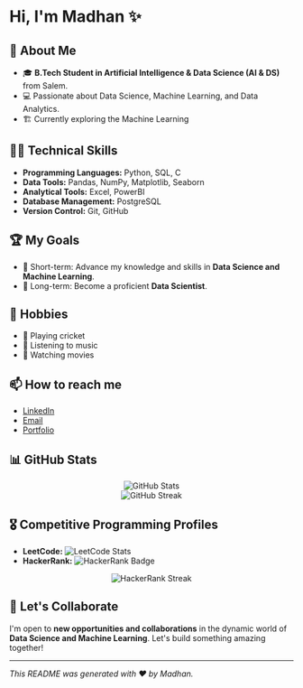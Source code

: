 # Hi, I'm Madhan ✨

## 🚀 About Me

- 🎓 **B.Tech Student in Artificial Intelligence & Data Science (AI & DS)** from Salem.
- 💻 Passionate about Data Science, Machine Learning, and Data Analytics.
- 🏗️ Currently exploring the Machine Learning 

## 🧑‍💻 Technical Skills

- **Programming Languages:** Python, SQL, C
- **Data Tools:** Pandas, NumPy, Matplotlib, Seaborn
- **Analytical Tools:** Excel, PowerBI
- **Database Management:** PostgreSQL
- **Version Control:** Git, GitHub

## 🏆 My Goals

- 🚀 Short-term: Advance my knowledge and skills in **Data Science and Machine Learning**.
- 🎯 Long-term: Become a proficient **Data Scientist**.

## 🌱 Hobbies

- 🏏 Playing cricket
- 🎵 Listening to music
- 🎥 Watching movies

## 📫 How to reach me

- [LinkedIn](https://linkedin.com/in/madhan-j-a23b43270)
- [Email](mailto:madhanjdeveloper@gmail.com)
- [Portfolio](https://your-portfolio-site.com)

## 📊 GitHub Stats

<p align="center">
  <img src="https://github-readme-stats.vercel.app/api?username=your-github-username&show_icons=true&theme=radical" alt="GitHub Stats" />
  <br />
  <img src="https://github-readme-streak-stats.herokuapp.com/?user=your-github-username&theme=radical" alt="GitHub Streak" />
</p>

## 🎖️ Competitive Programming Profiles

- **LeetCode:** ![LeetCode Stats](https://leetcard.jacoblin.cool/your-leetcode-username?theme=dark&font=source_code_pro)
- **HackerRank:** ![HackerRank Badge](https://img.shields.io/badge/HackerRank-Profile-success)

<p align="center">
  <img src="https://streak-stats.demolab.com?user=your-hackerrank-username&theme=radical" alt="HackerRank Streak" />
</p>

## 🚀 Let's Collaborate

I'm open to **new opportunities and collaborations** in the dynamic world of **Data Science and Machine Learning**. Let's build something amazing together!

---
*This README was generated with ❤️ by Madhan.*

